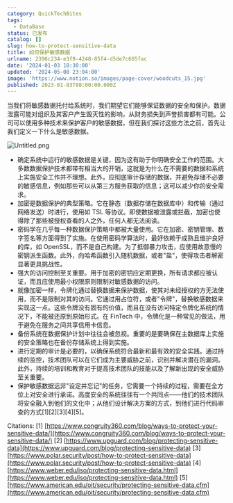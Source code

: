 ```yaml
---
category: QuickTechBites
tags:
  - DataBase
status: 已发布
catalog: []
slug: how-to-protect-sensitive-data
title: 如何保护敏感数据
urlname: 2396c234-e3f9-4248-85f4-d5de7c665fac
date: '2024-01-03 18:30:00'
updated: '2024-05-08 23:04:00'
image: 'https://www.notion.so/images/page-cover/woodcuts_15.jpg'
published: 2023-01-03T08:00:00.000Z
---
```


当我们将敏感数据托付给系统时，我们期望它们能够保证数据的安全和保护。数据泄露可能对组织及其客户产生毁灭性的影响，从财务损失到声誉损害都有可能。公司可以使用多种技术来保护客户的敏感数据，但在我们探讨这些方法之前，首先让我们定义一下什么是敏感数据。


![Untitled.png](https://prod-files-secure.s3.us-west-2.amazonaws.com/5d24fe63-e567-4804-86f9-9fdc62e13082/aa7e6578-50d6-4f37-a4e4-28071bd0fba3/Untitled.png?X-Amz-Algorithm=AWS4-HMAC-SHA256&X-Amz-Content-Sha256=UNSIGNED-PAYLOAD&X-Amz-Credential=ASIAZI2LB466UELRWF5C%2F20250417%2Fus-west-2%2Fs3%2Faws4_request&X-Amz-Date=20250417T213403Z&X-Amz-Expires=3600&X-Amz-Security-Token=IQoJb3JpZ2luX2VjEN3%2F%2F%2F%2F%2F%2F%2F%2F%2F%2FwEaCXVzLXdlc3QtMiJGMEQCIETnXd6Ma2PCfXy7ai0CV3HOmmNhEx3NTxhPatRujqiEAiBSjbF9tvMNXs5nhQNjyliiQlzHd0f7HQLbkTXsREXdGCr%2FAwhmEAAaDDYzNzQyMzE4MzgwNSIMHInED4foFVdjQ7%2BdKtwDGs9Hx76s1FDPq1Jn7%2BaYCq15f%2FN%2FSXSfVEjSCM8OOMgXUXzpLpy4JUq5AgfBGI84HjfxRAj%2FVjKLQnpYMafLM30lLqJhd0%2BAV5h6VjmfORuEUDsq2qF52SwSnhgBghe9zs7txQTzJSWkpfA%2BW%2BoYrXTuoQkmHzs%2FMEEsGHe3wp799mc1rCmnStq8QhmmWC0gsr4ixqgGifIdy%2BBwjUKUBBPE4wEneDaDgbr%2FpFGO2KkbPWcqLwZdJkhe8FxLPVky%2FzXAuDw%2BWEGrqn1BVLep9nGg7HLf9CsWn0Dq8u6pYln%2FcVLoICdom0fRY11L0zRJCRC0N%2FJnln4t8%2BhL%2FvUgMjpbgLBAdH12vIgD5dV1jtnHHzFS4deka%2BjylOwaP%2FrHLC%2FY2SxRT6fmFQ2WNajCF3Wyw09%2BQYT%2BhqvXej68cIrwM3FjKg8PgZ%2BeNXsPR3UbMPZbpNiZSM4IpGDNs6pLeC6qqd18U6eGkYvKRViCGHkm4ZTKY8bptXNFr4DxPqD5TBJZPAWWJeJeRSmWBGSFonHRdLG4s62ZvEKudCTOIOqtx1ocPx5fM62j0gh7mgtalHGa9bG19Z6vm4bHvUH7zNpmv66umTUfhPG8avV6aWrHhx9tTZ%2BzTlfFq1wwjc%2BFwAY6pgF%2BjyrCCpAnBEGhqXiVdZs%2BvovolaLYIYbGVk7Mv2NpFnALLli8ez%2F%2FLc22aUa1dteMXM3gkeqUMcw12Lqha2RGptlLQS6qrAWWtpFf14cyX1slCKl2kAcoXAsCZhO8zTi%2FFbv3jDeQlpa0DRni3YxSUlUW1hGzPp8sv30fnIeTnRAmTvuqHdFpGoLcXI79rhR29kEU97LJPX1UIlpawwNyvu6gxHdW&X-Amz-Signature=5c63dbf426a99b0021021049818a3567a5124ba2a8ca99f2fb3a254c3b0a6b0b&X-Amz-SignedHeaders=host&x-id=GetObject)

- 确定系统中运行的敏感数据是关键，因为这有助于你明确安全工作的范围。大多数数据保护技术都带有相当大的开销，这就是为什么在不需要的数据和系统上实施安全工作并不理想。此外，应彻底审计存储的数据，并避免存储不必要的敏感信息，例如那些可以从第三方服务获取的信息；这可以减少你的安全需求。
- 加密是数据保护的典型策略。它在静态（数据存储在数据库中）和传输（通过网络发送）时进行，使用如 TSL 等协议。即使数据被泄露或拦截，加密也使得除了那些被授权查看的人之外，任何人都无法阅读。
- 密码学在几乎每一种数据保护策略中都被大量使用。它在加密、密钥管理、数字签名等方面得到了实施。在使用密码学算法时，最好依赖于成熟且维护良好的库，如 OpenSSL，而不是自己构建。为了抵御暴力攻击，应使用故意慢的密钥派生函数。此外，向哈希函数引入随机数据，或者"盐"，使得攻击者解密显著更具挑战性。
- 强大的访问控制至关重要。用于加密的密钥应定期更换，所有请求都应被认证，而且应使用最小权限原则限制对敏感数据的访问。
- 就像加密一样，令牌化通过替换数据来保护数据，使其对未经授权的方无法使用，而不是限制对其的访问。它通过用占位符，或者"令牌"，替换敏感数据来实现这一点。这些令牌没有固有的价值，而且在没有访问特定令牌化系统的情况下，不能被还原到原始形式。在 FinTech 中，令牌化是一种常见的做法，用于避免在服务之间共享信用卡信息。
- 备份系统在数据保护计划中往往会被忽视。重要的是要确保在主数据库上实施的安全策略也在备份存储系统上得到实施。
- 进行定期的审计是必要的，以确保系统符合最新和最有效的安全实践。通过持续的监控，技术团队可以在它们成为主要威胁之前，识别并解决潜在的漏洞。此外，持续的培训和教育对于提高技术团队的技能以及了解新出现的安全威胁至关重要。
- 保护敏感数据远非"设定并忘记"的任务，它需要一个持续的过程，需要在全方位上对安全进行承诺。高度安全的系统往往有一个共同点——他们的技术团队将安全融入到他们的文化中；从他们设计解决方案的方式，到他们进行代码审查的方式[1][2][3][4][5]。

Citations:
[1] [https://www.congruity360.com/blog/ways-to-protect-your-sensitive-data/](https://www.congruity360.com/blog/ways-to-protect-your-sensitive-data/)
[2] [https://www.upguard.com/blog/protecting-sensitive-data](https://www.upguard.com/blog/protecting-sensitive-data)
[3] [https://www.polar.security/post/how-to-protect-sensitive-data](https://www.polar.security/post/how-to-protect-sensitive-data)
[4] [https://www.weber.edu/iso/protecting-sensitive-data.html](https://www.weber.edu/iso/protecting-sensitive-data.html)
[5] [https://www.american.edu/oit/security/protecting-sensitive-data.cfm](https://www.american.edu/oit/security/protecting-sensitive-data.cfm)

